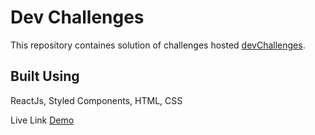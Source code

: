 # Dev Challenges

This repository containes solution of challenges hosted [devChallenges](https://devchallenges.io/).

## Built Using

ReactJs, Styled Components, HTML, CSS

Live Link [Demo](https://dev-challenges-io-solutions.netlify.app/)
